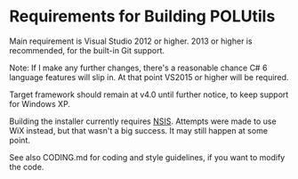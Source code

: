 # Requirements for Building POLUtils

Main requirement is Visual Studio 2012 or higher. 2013 or higher is recommended, for the built-in Git support.

Note: If I make any further changes, there's a reasonable chance C# 6 language features will slip in. At that point VS2015 or higher will be required.

Target framework should remain at v4.0 until further notice, to keep support for Windows XP.

Building the installer currently requires [NSIS](http://nsis.sourceforge.net/).
Attempts were made to use WiX instead, but that wasn't a big success. It may still happen at some point.

See also CODING.md for coding and style guidelines, if you want to modify the code.
